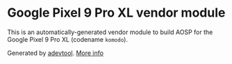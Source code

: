 # Google Pixel 9 Pro XL vendor module

This is an automatically-generated vendor module to build AOSP for the Google Pixel 9 Pro XL (codename `komodo`).

Generated by [adevtool](https://github.com/GrapheneOS/adevtool). [More info](https://github.com/GrapheneOS/adevtool/blob/main/README.md)
